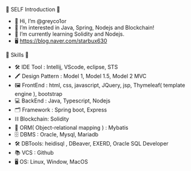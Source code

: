 🙂 SELF Introduction 🙂
- 👋 Hi, I’m @greyco1or
- 👀 I’m interested in Java, Spring, Nodejs and Blockchain!
- 🌱 I’m currently learning Solidity and Nodejs.
- 🖥 https://blog.naver.com/starbux630


🙂 Skills 🙂
- 🛠️ IDE Tool : Intellij, VScode, eclipse, STS
- 🖍️ Design Pattern : Model 1, Model 1.5, Model 2 MVC
- 🖼️ FrontEnd : html, css, javascript, JQuery, jsp, Thymeleaf( template engine ), bootstrap
- 💻 BackEnd : Java, Typescript, Nodejs
- 🗂️ Framework : Spring boot, Express
- ⛓️ Blockchain: Solidity
- 👫 ORM( Object-relational mapping ) : Mybatis
- 🗄️ DBMS : Oracle, Mysql, Mariadb
- 🛠️ DBTools: heidisql , DBeaver, EXERD, Oracle SQL Developer
- 📚 VCS : Github
- 🖥️ OS: Linux, Window, MacOS


<!---
greyco1or/greyco1or is a ✨ special ✨ repository because its `README.md` (this file) appears on your GitHub profile.
You can click the Preview link to take a look at your changes.
--->
